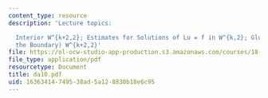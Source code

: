 ```yaml
---
content_type: resource
description: 'Lecture topics:

  Interior W^{k+2,2}; Estimates for Solutions of Lu = f in W^{k,2}; Global (up to
  the Boundary) W^{k+2,2}'
file: https://ol-ocw-studio-app-production.s3.amazonaws.com/courses/18-156-differential-analysis-spring-2004/16363414749538ad5a128830b18e6c95_da10.pdf
file_type: application/pdf
resourcetype: Document
title: da10.pdf
uid: 16363414-7495-38ad-5a12-8830b18e6c95
---
```

